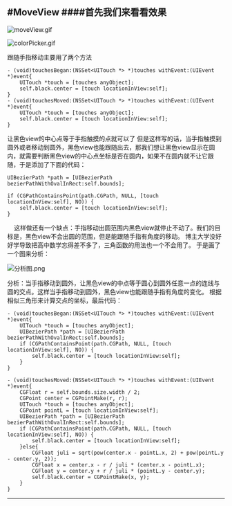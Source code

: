 #MoveView
####首先我们来看看效果
------
![moveView.gif](http://upload-images.jianshu.io/upload_images/1428756-b7db64fdcfe9f7d0.gif?imageMogr2/auto-orient/strip)

![colorPicker.gif](http://upload-images.jianshu.io/upload_images/1428756-50d4f32042ed8b55.gif?imageMogr2/auto-orient/strip)

跟随手指移动主要用了两个方法

    - (void)touchesBegan:(NSSet<UITouch *> *)touches withEvent:(UIEvent *)event{
        UITouch *touch = [touches anyObject];
        self.black.center = [touch locationInView:self];
    }
    - (void)touchesMoved:(NSSet<UITouch *> *)touches withEvent:(UIEvent *)event{
        UITouch *touch = [touches anyObject];
        self.black.center = [touch locationInView:self];
    }

让黑色view的中心点等于手指触摸的点就可以了
但是这样写的话，当手指触摸到圆外或者移动到圆外，黑色view也能跟随出去，那我们想让黑色view显示在圆内，就需要判断黑色view的中心点坐标是否在圆内，如果不在圆内就不让它跟随，于是添加了下面的代码：

    UIBezierPath *path = [UIBezierPath bezierPathWithOvalInRect:self.bounds];

    if (CGPathContainsPoint(path.CGPath, NULL, [touch locationInView:self], NO)) {
    	self.black.center = [touch locationInView:self];
    }
    
这样做还有一个缺点：手指移动出圆范围内黑色view就停止不动了。我们的目标是，黑色view不会出圆的范围，但是能跟随手指有角度的移动。
博主大学没好好学导致把高中数学忘得差不多了，三角函数的用法也一个不会用了。
于是画了一个图来分析：

![分析图.png](http://upload-images.jianshu.io/upload_images/1428756-57ddbb922379b1f4.png?imageMogr2/auto-orient/strip%7CimageView2/2/w/1240)

分析：当手指移动到圆外，让黑色view的中点等于圆心到圆外任意一点的连线与圆的交点。这样当手指移动到圆外，黑色view也能跟随手指有角度的变化。
根据相似三角形来计算交点的坐标，最后代码：

    - (void)touchesBegan:(NSSet<UITouch *> *)touches withEvent:(UIEvent *)event{
    	UITouch *touch = [touches anyObject];
    	UIBezierPath *path = [UIBezierPath bezierPathWithOvalInRect:self.bounds];
    	if (CGPathContainsPoint(path.CGPath, NULL, [touch locationInView:self], NO)) {
    		self.black.center = [touch locationInView:self];
    	}
    }

    - (void)touchesMoved:(NSSet<UITouch *> *)touches withEvent:(UIEvent *)event{
    	CGFloat r = self.bounds.size.width / 2;
    	CGPoint center = CGPointMake(r, r);
    	UITouch *touch = [touches anyObject];
    	CGPoint pointL = [touch locationInView:self];
    	UIBezierPath *path = [UIBezierPath bezierPathWithOvalInRect:self.bounds];
    	if (CGPathContainsPoint(path.CGPath, NULL, [touch locationInView:self], NO)) {
    		self.black.center = [touch locationInView:self];
    	}else{
    		CGFloat juli = sqrt(pow(center.x - pointL.x, 2) + pow(pointL.y - center.y, 2));
    		CGFloat x = center.x - r / juli * (center.x - pointL.x);
    		CGFloat y = center.y + r / juli * (pointL.y - center.y);
    		self.black.center = CGPointMake(x, y);
    	}
    }

---